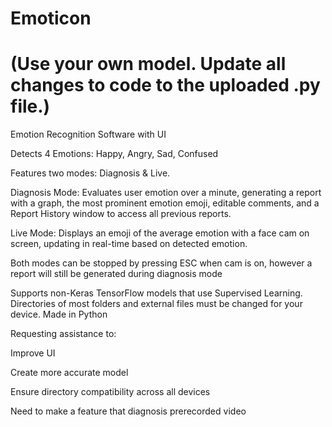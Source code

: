 # Emoticon 
# (Use your own model. Update all changes to code to the uploaded .py file.)

Emotion Recognition Software with UI

Detects 4 Emotions: Happy, Angry, Sad, Confused

Features two modes: Diagnosis & Live.

Diagnosis Mode: Evaluates user emotion over a minute, generating a report with a graph, the most prominent emotion emoji, editable comments, and a Report History window to access all previous reports. 

Live Mode: Displays an emoji of the average emotion with a face cam on screen, updating in real-time based on detected emotion.

Both modes can be stopped by pressing ESC when cam is on, however a report will still be generated during diagnosis mode

Supports non-Keras TensorFlow models that use Supervised Learning.
Directories of most folders and external files must be changed for your device. 
Made in Python

Requesting assistance to:

 Improve UI

 Create more accurate model

 Ensure directory compatibility across all devices

 Need to make a feature that diagnosis prerecorded video


